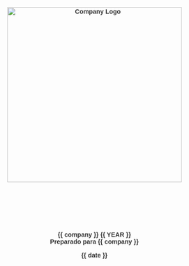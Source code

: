 <style>
  body {
      font-family: sans-serif;
      font-size: 0.9rem;
      color: #333;
      margin: 0px;
      padding: 0.5px;  }
  /* H1 styling */
  h1 {
      font-size: 27px;
      font-weight: normal;
      color: #91abbe;
      text-align: left;
      margin-top: 2px;
      margin-bottom: 7px;  }
  /* H2 styling */
  h2 {
      font-size: 20px;
      font-weight: normal;
      color: #284a5f;
      text-align: left;
      margin-top: 5px;
      margin-bottom: 5px;  }
  /* General Table Styling */
  table {
      width: 100%;
      border-collapse: collapse;
      font-family:sans-serif;
      font-size: 9pt;
      margin: 0px 0;}
  /* Header Styling */
  h3 {
      margin-bottom: 0;
      font-family: sans-serif;
      font-weight: 600;
      font-size: 11px;
      color: #333;
      text-align: left;  }
  /* Separator Line Below Header */
  hr {
      border: none;
      height: 2px;
      background-color: #adbec9;
      margin-top: 3px;
      margin-bottom: 3px;  }
  /* Table Header Styling */
  table th {
      border-top: none !important;
      font-size: 8pt;
      border-bottom: 2px solid #adbec9;
      padding: 5px 7px;
      font-weight: bold;
      text-align: center; /* ✅ Soft separator */}
  /* Table Body Styling */
  table td {
      font-size: 8pt;
      padding: 5px 7px;
      text-align: right;
      border-bottom: 0.5px solid #e3ecf3; /* ✅ Adds bottom border only */
      min-width: 80px;}
  /* Removes Extra Borders */
  table, th, td {
      white-space: nowrap;
      border-top: none !important;
      border-left: none !important;
      border-right: none !important;}
  
  @page:first {
  margin: 0; /* o personalizado para portada */
  @top-left-corner {
    content: none;
  }
  @top-right {
    content: none;
  }
  @bottom-left {
    content: none;
  }
  @bottom-right {
    content: none;
  }}
  @page {
    margin: 110px 80px 60px 80px;
    @top-left-corner{      
      content: url("{{ logo_url }}");
      width: 30px;}
    @top-right {
      content: "{{ company }}\A{{ company }} {{ YEAR }}";
      font-size: 10pt;
      font-family: sans-serif;
      color: #343337;}
      white-space: pre;  
    @bottom-left {
      content: "Preparado por {{Usuario}} usando Finanzas en Automático";
      font-size: 9pt;
      color: #343337;
      font-family: sans-serif;}
    @bottom-right {
      content: "Página " counter(page) " de " counter(pages);
      font-size: 9pt;
      color: #343337;
      font-family: sans-serif;}}
</style>

<br>
<br>


<br>
<br>
<br>
<br>
<br>
<br>
<br>
<br>
<br>
<div style="height: 100vh; display: flex; flex-direction: column; justify-content: center; align-items: center; text-align: center; font-weight: 600;">
  <img src="{{ logo_path }}" alt="Company Logo" style="width:400px;"/>
  <br>
  <br>
  <br>
  <br>
  <br>
  <br>
  <br>
  {{ company }} {{ YEAR }}
  <br>
  Preparado para {{ company }}
  <p> {{ date }}</p>
  <div style="page-break-after: always;"></div>

</div>

# Datos
<br><br>

{{ tables['Periodo de Reportes'] | safe }}

{{ tables['Estado de Resultados'] | safe }}

{{ tables['Otra Información'] | safe }}

{{ tables['Activos'] | safe }}

{{ tables['Pasivos'] | safe }}

{{ tables['Financiamiento'] | safe }}

<div style="page-break-after: always;"></div>


# Resumen

## La Historia de tus Ganancias 
<div style="text-align: center;">
  <img src="{{ graphs['Profit_Story'] }}" alt="Profit Story" style="max-width: 100%; height: auto;" />
</div>

<div style="max-width: 85%; margin: 0 auto; text-align: center;">
  {{ tables['Rendimiento'] | safe }}
</div>

<br>

## La Historia de tu Balance General
<div style="text-align: center;">
  <img src="{{ graphs['BalanceSheet_Story'] }}" alt="Balance Sheet Story" style="max-width: 100%; height: auto;" />
</div>

<div style="max-width: 85%; margin: 0 auto; text-align: center;">
  {{ tables['Balance'] | safe }}
</div>

<br>
<div style="page-break-after: always;"></div>

## La Historia de tu Flujo de Efectivo
<div style="text-align: center;">
  <img src="{{ graphs['CashFlow_Story'] }}" alt="Balance Sheet Story" style="max-width: 100%; height: auto;" />
</div>

<div style="max-width: 85%; margin: 0 auto; text-align: center;">
  {{ tables['FlujodeEfectivo'] | safe }}
</div>

<div style="page-break-after: always;"></div>

# Capítulo 1
<br>

## Rentabilidad

{{ tables['Ch1_Profitability'] | safe }}
<br>
<br>

## Tendencias de Rentabilidad
<div style="text-align: center;">
  <img src="{{ graphs['Profitability_Trends'] }}" alt="Balance Sheet Story" style="max-width: 100%; height: auto;" />
</div>
<br>
<br>
<br>
## Crecimiento de Ingresos vs Crecimiento de Costo de Ventas
<div style="text-align: center;">
  <img src="{{ graphs['RevenueVScogs'] }}" alt="Balance Sheet Story" style="max-width: 100%; height: auto;" />
</div>
<div style="page-break-after: always;"></div>


## Crecimiento de Ingresos vs Crecimiento de Gastos Administrativos
<div style="text-align: center;">
  <img src="{{ graphs['RevenueVSoverhead'] }}" alt="Balance Sheet Story" style="max-width: 100%; height: auto;" />
</div>
<br>
<br>

## Razones de Rentabilidad
<br>


<div style="max-width: 85%; margin: 0 auto; text-align: center;">
  {{ tables['Chap1'] | safe }}
</div>


<div style="page-break-after: always;"></div>

# Capítulo 2
<br>

## Capital de Trabajo
<br>

{{ tables['Ch2_WC'] | safe }}
<br>
<br>
<br>

## Tendencias de Capital de Trabajo
<div style="text-align: center;">
  <img src="{{ graphs['Working_Capital_Trends'] }}" alt="Balance Sheet Story" style="max-width: 100%; height: auto;" />
</div>
<div style="page-break-after: always;"></div>

## Linea del Tiempo del Capital de Trabajo
<br>
<div style="text-align: center;">
  <img src="{{ graphs['working_capital_timeline'] }}" alt="Balance Sheet Story" style="max-width: 100%; height: auto;" />
</div>

<br>
<br>

## Capital de Trabajo por $100
<div style="display: flex; justify-content: center; align-items: flex-start; gap: 10px;">
  <img src="{{ graphs['Working_Capital_Blocks'] }}" alt="Working Capital Blocks" style="max-width: 100%; height: auto;" />
  <img src="{{ graphs['ResumenCapTrabajo'] }}" alt="Working Capital Summary" style="max-width: 100%; height: auto;" />
</div>
<br>
<div style="page-break-after: always;"></div>



## Inversion en Capital de Trabajo por $100
<div style="text-align: center;">
  <img src="{{ graphs['Investment_WC_per100DLLS'] }}" alt="Balance Sheet Story" style="max-width: 100%; height: auto;" />
</div>
<br>

## Margen Bruto vs Captital de Trabajo por $100
<div style="text-align: center;">
  <img src="{{ graphs['GrossMarginVSwc'] }}" alt="Balance Sheet Story" style="max-width: 100%; height: auto;" />
</div>
<br>
<br>

## Razones del Capital de Trabajo
<br>

<div style="max-width: 85%; margin: 0 auto; text-align: center;">
  {{ tables['Chap2'] | safe }}
</div>

<br>
<div style="page-break-after: always;"></div>

# Capítulo 3
<br>

## Otro Capital
<br>


<div style="max-width: 85%; margin: 0 auto; text-align: center;">
  {{ tables['Ch3_OtherCap'] | safe }}
</div>

<br>

## Tendencias de Retorno sobre Capital
<br>
<div style="text-align: center;">
  <img src="{{ graphs['Return_on_Capital_Trends'] }}" alt="Balance Sheet Story" style="max-width: 100%; height: auto;" />
</div>
<br>

## Retorno sobre Capital %
<br>

<div style="text-align: center;">
  <img src="{{ graphs['Return_on_Capital'] }}" alt="Balance Sheet Story" style="max-width: 100%; height: auto;" />
</div>

<div style="page-break-after: always;"></div>

## Otras Razones de Capital
<br>
<div style="max-width: 85%; margin: 0 auto; text-align: center;">
  {{ tables['Chap3'] | safe }}
</div>



<div style="page-break-after: always;"></div>

# Capítulo 4
<br>

## Financiamiento

<div style="max-width: 85%; margin: 0; auto; text-align: center;">
  {{ tables['Ch4_Fund'] | safe }}
</div>
<br>

## Tendencias de Financiamiento
<div style="text-align: center; margin: 8px auto 20px auto;">
  <img src="{{ graphs['Funding_Trends'] }}" alt="Balance Sheet Story" style="max-width: 100%; height: auto;" />
</div>


## Tu Financiamiento

{{ tables["Cashflow_Summary"] | safe }}

<br>
<div style="text-align: center;">
  <img src="{{ graphs['shortfall_legend'] }}" alt="Balance Sheet Story" style="max-width: 100%; height: auto;" />
</div>
 
<br>

## Tu Ecuación
<div style="text-align: center;">
  <img src="{{ graphs['Funding_Story'] }}" alt="Funding Story" style="max-width: 100%; height: auto;" />
  <img src="{{ brackets_path }}" alt="" style="width:650px;"/>
</div>

<div style="display: flex; font-weight: bold; color: #99a5ad;">
  <div style="width: 50%; text-align: center;">Financiamiento</div>
  <div style="width: 50%; text-align: center;">Activos Operativos Netos</div>
</div>
<div style="page-break-after: always;"></div>


## Rentabilidad vs Flujo de Efectivo 
<br>

{{ tables["Cash_vs_Profit"] | safe }}

<br>
<br>

## Beneficio del Efectivo Operacional vs Flujo de Efectivo Operacional
<div style="text-align: center;">
  <img src="{{ graphs['OperatingCash'] }}" alt="Funding Story" style="max-width: 100%; height: auto;" />
</div>
<br>

<div style="page-break-after: always;"></div>

## Razones de Financiamiento
<br>

<div style="max-width: 85%; margin: 0 auto; text-align: center;">
  {{ tables['Chap4'] | safe }}
</div>


<div style="page-break-after: always;"></div>

# Poder del Uno
<br>

## Tu Poder del Uno

{{ tables["Poder_UNO"] | safe }}
<br>
<br>

## Impacto de Tu Poder del Uno
<br>

<div style="text-align: center;">
  <img src="{{ graphs['ImpactoUNO'] }}" alt="Funding Story" style="max-width: 100%; height: auto;" />
</div>

<div style="page-break-after: always;"></div>


# Indicador del Valor del Negocio
<br>

## Valor de tu Negocio
<br>
{{ tables["Valuation_Params"] | safe }}

<br>
{{ tables["1Val"] | safe }}
<br>

{{ tables["2Val"] | safe }}
<br>

<div style="max-width: 85%; margin: 0 auto; text-align: center;">
  {{ tables["3Val"] | safe }}
</div>
<br>
<div style="text-align: center;">
  <img src="{{ graphs['Valuation_StackedBar'] }}" alt="Funding Story" style="max-width: 100%; height: auto;" />
</div>

<br>
<div style="max-width: 85%; margin: 0 auto; text-align: center;">
  {{ tables['4Val'] | safe }}
</div>
<br>

<div style="max-width: 85%; margin: 0 auto; text-align: center;">
  {{ tables["5Val"] | safe }}
</div>

<br>



<div style="page-break-after: always;"></div>

# Crecimiento sostenido
<br>

## Tu Crecimiento sostenido
<br>

<div style="text-align: center;">
  <img src="{{ graphs['sustainable_growth'] }}" alt="Funding Story" style="max-width: 100%; height: auto;" />
</div>

<br>


<div style="page-break-after: always;"></div>


# Resultados & Proyecciones

<br>
{{ tables["Results_Statement"] | safe }}
<br>
{{ tables["Balance_Sheet"] | safe }}
<div style="page-break-after: always;"></div>

{{ tables["ResultsChap1"] | safe }}
<br>
{{ tables["ResultsChap2"] | safe }}
<div style="page-break-after: always;"></div>

{{ tables["ResultsChap3"] | safe }}
<br>
{{ tables["ResultsChap4"] | safe }}
